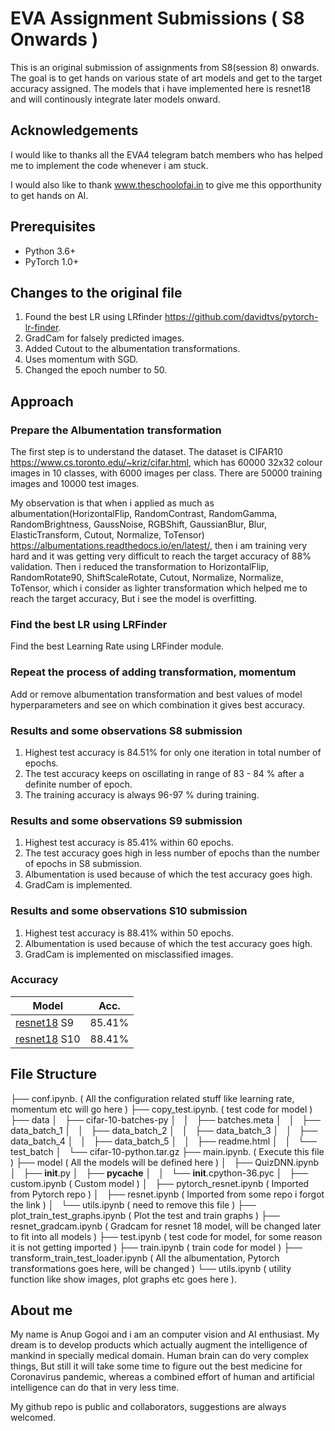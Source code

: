 # EVA Assignment Submissions ( S8 Onwards )

This is an original submission of assignments from S8(session 8) onwards. The goal is to get hands on various state of art models and get to the target accuracy assigned.
The models that i have implemented here is resnet18 and will continously integrate later models onward. 

## Acknowledgements

I would like to thanks all the EVA4 telegram batch members who has helped me to implement the code whenever i am stuck.

I would also like to thank www.theschoolofai.in to give me this opporthunity to get hands on AI. 

## Prerequisites
- Python 3.6+
- PyTorch 1.0+

## Changes to the original file

1. Found the best LR using LRfinder https://github.com/davidtvs/pytorch-lr-finder.
2. GradCam for falsely predicted images.
3. Added Cutout to the albumentation transformations.
4. Uses momentum with SGD.
5. Changed the epoch number to 50.

## Approach

### Prepare the Albumentation transformation
The first step is to understand the dataset. The dataset is CIFAR10 https://www.cs.toronto.edu/~kriz/cifar.html, which has  60000 32x32 colour images in 10 classes, with 6000 images per class. There are 50000 training images and 10000 test images.

My observation is that when i applied as much as albumentation(HorizontalFlip, RandomContrast, RandomGamma, RandomBrightness, GaussNoise, RGBShift, GaussianBlur, Blur, ElasticTransform, Cutout, Normalize, ToTensor) https://albumentations.readthedocs.io/en/latest/, then i am training very hard and it was getting very difficult to reach the target accuracy of 88% validation. Then i reduced the transformation to HorizontalFlip, RandomRotate90, ShiftScaleRotate, Cutout, Normalize, Normalize, ToTensor, which i consider as lighter transformation which helped me to reach the target accuracy, But i see the model is overfitting. 

### Find the best LR using LRFinder

Find the best Learning Rate using LRFinder module.

### Repeat the process of adding transformation, momentum

Add or remove albumentation transformation and best values of model hyperparameters and see on which combination it gives best accuracy.

### Results and some observations S8 submission
1. Highest test accuracy is 84.51% for only one iteration in total number of epochs.
2. The test accuracy keeps on oscillating in range of 83 - 84 % after a definite number of epoch.
3. The training accuracy is always 96-97 % during training.

### Results and some observations S9 submission
1. Highest test accuracy is 85.41% within 60 epochs. 
2. The test accuracy goes high in less number of epochs than the number of epochs in S8 submission.
3. Albumentation is used because of which the test accuracy goes high.
4. GradCam is implemented.

### Results and some observations S10 submission
1. Highest test accuracy is 88.41% within 50 epochs. 
3. Albumentation is used because of which the test accuracy goes high.
4. GradCam is implemented on misclassified images.

### Accuracy
| Model             | Acc.        |
| ----------------- | ----------- |
| [resnet18](https://arxiv.org/abs/1512.03385) S9         | 85.41%      |
| [resnet18](https://arxiv.org/abs/1512.03385) S10         | 88.41%      |

## File Structure
├── conf.ipynb. ( All the configuration related stuff like learning rate, momentum etc will go here )
├── copy_test.ipynb. ( test code for model )
├── data
│   ├── cifar-10-batches-py
│   │   ├── batches.meta
│   │   ├── data_batch_1
│   │   ├── data_batch_2
│   │   ├── data_batch_3
│   │   ├── data_batch_4
│   │   ├── data_batch_5
│   │   ├── readme.html
│   │   └── test_batch
│   └── cifar-10-python.tar.gz
├── main.ipynb. ( Execute this file )
├── model ( All the models will be defined here )
│   ├── QuizDNN.ipynb
│   ├── __init__.py
│   ├── __pycache__
│   │   └── __init__.cpython-36.pyc
│   ├── custom.ipynb ( Custom model )
│   ├── pytorch_resnet.ipynb ( Imported from Pytorch repo )
│   ├── resnet.ipynb ( Imported from some repo i forgot the link )
│   └── utils.ipynb ( need to remove this file )
├── plot_train_test_graphs.ipynb ( Plot the test and train graphs )
├── resnet_gradcam.ipynb ( Gradcam for resnet 18 model, will be changed later to fit into all models )
├── test.ipynb ( test code for model, for some reason it is not getting imported )
├── train.ipynb ( train code for model )
├── transform_train_test_loader.ipynb ( All the albumentation, Pytorch transformations goes here, will be changed )
└── utils.ipynb ( utility function like show images, plot graphs etc goes here ).

## About me
My name is Anup Gogoi and i am an computer vision and AI enthusiast. My dream is to develop products which actually augment the intelligence of mankind in specially medical domain. Human brain can do very complex things, But still it will take some time to figure out the best medicine for Coronavirus pandemic, whereas a combined effort of human and artificial intelligence can do that in very less time.

My github repo is public and collaborators, suggestions are always welcomed.




